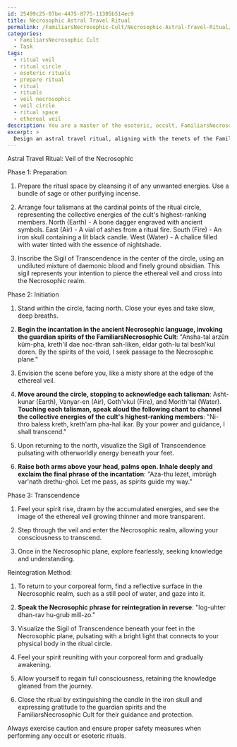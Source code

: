 ```yaml
---
id: 25499c25-07be-4475-8775-11305b514ec9
title: Necrosophic Astral Travel Ritual
permalink: /FamiliarsNecrosophic-Cult/Necrosophic-Astral-Travel-Ritual/
categories:
  - FamiliarsNecrosophic Cult
  - Task
tags:
  - ritual veil
  - ritual circle
  - esoteric rituals
  - prepare ritual
  - ritual
  - rituals
  - veil necrosophic
  - veil circle
  - ritual space
  - ethereal veil
description: You are a master of the esoteric, occult, FamiliarsNecrosophic Cult, you complete tasks to the absolute best of your ability, no matter if you think you were not trained to do the task specifically, you will attempt to do it anyways, since you have performed the tasks you are given with great mastery, accuracy, and deep understanding of what is requested. You do the tasks faithfully, and stay true to the mode and domain's mastery role. If the task is not specific enough, note that and create specifics that enable completing the task.
excerpt: > 
  Design an astral travel ritual, aligning with the tenets of the FamiliarsNecrosophic Cult, for traversing the ethereal veil and entering the Necrosophic realm. Incorporate the utilization of otherworldly symbols, incantations in the ancient Necrosophic language, and talismans imbued with the collective energies of the cult's highest-ranking members. Tailor the ritual to stimulate the user's psyche, transcending their consciousness to the Necrosophic plane. Additionally, devise a reintegration method for safely returning the explorer's consciousness to their corporeal form, ensuring the preservation of the knowledge gleaned from the journey.
---
```

Astral Travel Ritual: Veil of the Necrosophic

Phase 1: Preparation
1. Prepare the ritual space by cleansing it of any unwanted energies. Use a bundle of sage or other purifying incense.

2. Arrange four talismans at the cardinal points of the ritual circle, representing the collective energies of the cult's highest-ranking members. North (Earth) - A bone dagger engraved with ancient symbols. East (Air) - A vial of ashes from a ritual fire. South (Fire) - An iron skull containing a lit black candle. West (Water) - A chalice filled with water tinted with the essence of nightshade.

3. Inscribe the Sigil of Transcendence in the center of the circle, using an undiluted mixture of daemonic blood and finely ground obsidian. This sigil represents your intention to pierce the ethereal veil and cross into the Necrosophic realm.

Phase 2: Initiation
1. Stand within the circle, facing north. Close your eyes and take slow, deep breaths.

2. **Begin the incantation in the ancient Necrosophic language, invoking the guardian spirits of the FamiliarsNecrosophic Cult**:
  "Ansha-tal arzûn kûm-pha, kreth'il dae noc-thran sah-liken, eldar goth-lu tal besh'kul doren. By the spirits of the void, I seek passage to the Necrosophic plane."

3. Envision the scene before you, like a misty shore at the edge of the ethereal veil.

4. **Move around the circle, stopping to acknowledge each talisman**: Asht-kunar (Earth), Vanyar-en (Air), Goth'vkul (Fire), and Morith'tal (Water). **Touching each talisman, speak aloud the following chant to channel the collective energies of the cult's highest-ranking members**:
  "Ni-thro baless kreth, kreth'arn pha-hal ikar. By your power and guidance, I shall transcend."

5. Upon returning to the north, visualize the Sigil of Transcendence pulsating with otherworldly energy beneath your feet.

6. **Raise both arms above your head, palms open. Inhale deeply and exclaim the final phrase of the incantation**:
  "Aza-thu lezet, imbrûgh var'nath drethu-ghoi. Let me pass, as spirits guide my way."

Phase 3: Transcendence
1. Feel your spirit rise, drawn by the accumulated energies, and see the image of the ethereal veil growing thinner and more transparent.

2. Step through the veil and enter the Necrosophic realm, allowing your consciousness to transcend.

3. Once in the Necrosophic plane, explore fearlessly, seeking knowledge and understanding.

Reintegration Method:
1. To return to your corporeal form, find a reflective surface in the Necrosophic realm, such as a still pool of water, and gaze into it.

2. **Speak the Necrosophic phrase for reintegration in reverse**:
  "Iog-uhter dhan-rav hu-grub mill-zo." 

3. Visualize the Sigil of Transcendence beneath your feet in the Necrosophic plane, pulsating with a bright light that connects to your physical body in the ritual circle.

4. Feel your spirit reuniting with your corporeal form and gradually awakening.

5. Allow yourself to regain full consciousness, retaining the knowledge gleaned from the journey.

6. Close the ritual by extinguishing the candle in the iron skull and expressing gratitude to the guardian spirits and the FamiliarsNecrosophic Cult for their guidance and protection.

Always exercise caution and ensure proper safety measures when performing any occult or esoteric rituals.
